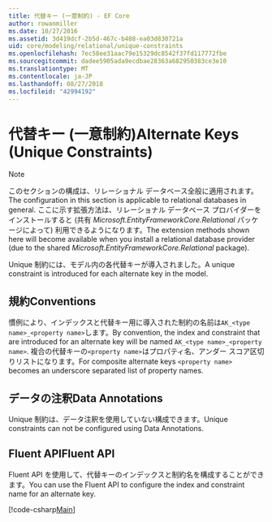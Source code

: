 ```yaml
---
title: 代替キー (一意制約) - EF Core
author: rowanmiller
ms.date: 10/27/2016
ms.assetid: 3d419dcf-2b5d-467c-b408-ea03d830721a
uid: core/modeling/relational/unique-constraints
ms.openlocfilehash: 7ec58ee31aac79e15329dc8542f37fd117772fbe
ms.sourcegitcommit: dadee5905ada9ecdbae28363a682950383ce3e10
ms.translationtype: MT
ms.contentlocale: ja-JP
ms.lasthandoff: 08/27/2018
ms.locfileid: "42994192"
---
```

# <a name="alternate-keys-unique-constraints"></a><span data-ttu-id="a5197-102">代替キー (一意制約)</span><span class="sxs-lookup"><span data-stu-id="a5197-102">Alternate Keys (Unique Constraints)</span></span>

> [!NOTE]  
> <span data-ttu-id="a5197-103">このセクションの構成は、リレーショナル データベース全般に適用されます。</span><span class="sxs-lookup"><span data-stu-id="a5197-103">The configuration in this section is applicable to relational databases in general.</span></span> <span data-ttu-id="a5197-104">ここに示す拡張方法は、リレーショナル データベース プロバイダーをインストールすると (共有 *Microsoft.EntityFrameworkCore.Relational* パッケージによって) 利用できるようになります。</span><span class="sxs-lookup"><span data-stu-id="a5197-104">The extension methods shown here will become available when you install a relational database provider (due to the shared *Microsoft.EntityFrameworkCore.Relational* package).</span></span>

<span data-ttu-id="a5197-105">Unique 制約には、モデル内の各代替キーが導入されました。</span><span class="sxs-lookup"><span data-stu-id="a5197-105">A unique constraint is introduced for each alternate key in the model.</span></span>

## <a name="conventions"></a><span data-ttu-id="a5197-106">規約</span><span class="sxs-lookup"><span data-stu-id="a5197-106">Conventions</span></span>

<span data-ttu-id="a5197-107">慣例により、インデックスと代替キー用に導入された制約の名前は`AK_<type name>_<property name>`します。</span><span class="sxs-lookup"><span data-stu-id="a5197-107">By convention, the index and constraint that are introduced for an alternate key will be named `AK_<type name>_<property name>`.</span></span> <span data-ttu-id="a5197-108">複合の代替キーの`<property name>`はプロパティ名、アンダー スコア区切りリストになります。</span><span class="sxs-lookup"><span data-stu-id="a5197-108">For composite alternate keys `<property name>` becomes an underscore separated list of property names.</span></span>

## <a name="data-annotations"></a><span data-ttu-id="a5197-109">データの注釈</span><span class="sxs-lookup"><span data-stu-id="a5197-109">Data Annotations</span></span>

<span data-ttu-id="a5197-110">Unique 制約は、データ注釈を使用していない構成できます。</span><span class="sxs-lookup"><span data-stu-id="a5197-110">Unique constraints can not be configured using Data Annotations.</span></span>

## <a name="fluent-api"></a><span data-ttu-id="a5197-111">Fluent API</span><span class="sxs-lookup"><span data-stu-id="a5197-111">Fluent API</span></span>

<span data-ttu-id="a5197-112">Fluent API を使用して、代替キーのインデックスと制約名を構成することができます。</span><span class="sxs-lookup"><span data-stu-id="a5197-112">You can use the Fluent API to configure the index and constraint name for an alternate key.</span></span>

[!code-csharp[Main](../../../../samples/core/Modeling/FluentAPI/Samples/Relational/AlternateKeyName.cs?name=Model&highlight=9)]
